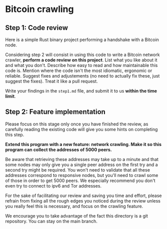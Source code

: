 # Bitcoin crawling

## Step 1: Code review

Here is a simple Rust binary project performing a handshake with a Bitcoin node.

Considering step 2 will consist in using this code to write a Bitcoin network crawler, **perform a code review on this project**. List what you like about it and what you don't. Describe how easy to read and how maintainable this code is. Mention where the code isn't the most idiomatic, ergonomic or reliable. Suggest fixes and adjustements (no need to actually fix these, just suggest the fixes). Treat it like a pull request. 

Write your findings in the `step1.md` file, and submit it to us **within the time limit**.

## Step 2: Feature implementation

Please focus on this stage only once you have finished the review, as carefully reading the existing code will give you some hints on completing this step.

**Extend this program with a new feature: network crawling. Make it so this program can collect the addresses of 5000 peers.** 

Be aware that retrieving these addresses may take up to a minute and that some nodes may only give you a single peer address on the first try and a second try might be required. You won't need to validate that all these addresses correspond to responsive nodes, but you'll need to crawl some of those in order to get 5000 peers. We especially recommend you don't even try to connect to ipv6 and Tor addresses.

For the sake of facilitating our review and saving you time and effort, please refrain from fixing all the rough edges you noticed during the review unless you really feel this is necessary, and focus on the crawling feature.

We encourage you to take advantage of the fact this directory is a git repository. You can stay on the main branch.
